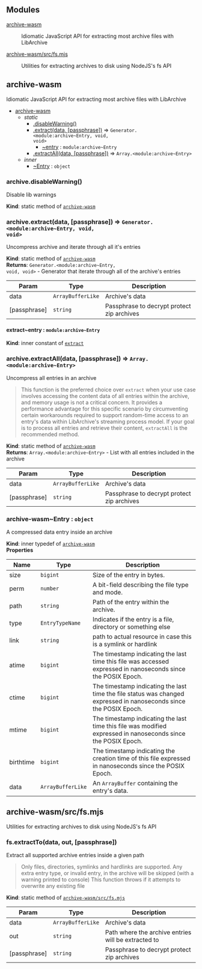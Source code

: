 ## Modules

<dl>
<dt><a href="#module_archive-wasm">archive-wasm</a></dt>
<dd><p>Idiomatic JavaScript API for extracting most archive files with LibArchive</p>
</dd>
<dt><a href="#archive-wasm/src/fs.module_mjs">archive-wasm/src/fs.mjs</a></dt>
<dd><p>Utilities for extracting archives to disk using NodeJS&#39;s fs API</p>
</dd>
</dl>

<a name="module_archive-wasm"></a>

## archive-wasm
Idiomatic JavaScript API for extracting most archive files with LibArchive


* [archive-wasm](#module_archive-wasm)
    * _static_
        * [.disableWarning()](#module_archive-wasm.disableWarning)
        * [.extract(data, [passphrase])](#module_archive-wasm.extract) ⇒ <code>Generator.&lt;module:archive~Entry, void, void&gt;</code>
            * [~entry](#module_archive-wasm.extract..entry) : <code>module:archive~Entry</code>
        * [.extractAll(data, [passphrase])](#module_archive-wasm.extractAll) ⇒ <code>Array.&lt;module:archive~Entry&gt;</code>
    * _inner_
        * [~Entry](#module_archive-wasm..Entry) : <code>object</code>

<a name="module_archive-wasm.disableWarning"></a>

### archive.disableWarning()
Disable lib warnings

**Kind**: static method of [<code>archive-wasm</code>](#module_archive-wasm)  
<a name="module_archive-wasm.extract"></a>

### archive.extract(data, [passphrase]) ⇒ <code>Generator.&lt;module:archive~Entry, void, void&gt;</code>
Uncompress archive and iterate through all it's entries

**Kind**: static method of [<code>archive-wasm</code>](#module_archive-wasm)  
**Returns**: <code>Generator.&lt;module:archive~Entry, void, void&gt;</code> - Generator that iterate through all of the archive's entries  

| Param | Type | Description |
| --- | --- | --- |
| data | <code>ArrayBufferLike</code> | Archive's data |
| [passphrase] | <code>string</code> | Passphrase to decrypt protect zip archives |

<a name="module_archive-wasm.extract..entry"></a>

#### extract~entry : <code>module:archive~Entry</code>
**Kind**: inner constant of [<code>extract</code>](#module_archive-wasm.extract)  
<a name="module_archive-wasm.extractAll"></a>

### archive.extractAll(data, [passphrase]) ⇒ <code>Array.&lt;module:archive~Entry&gt;</code>
Uncompress all entries in an archive

> This function is the preferred choice over `extract` when your use case
  involves accessing the content data of all entries within the archive,
  and memory usage is not a critical concern. It provides a performance
  advantage for this specific scenario by circumventing certain workarounds
  required to support random-time access to an entry's data within
  LibArchive's streaming process model. If your goal is to process all
  entries and retrieve their content, `extractAll` is the recommended method.

**Kind**: static method of [<code>archive-wasm</code>](#module_archive-wasm)  
**Returns**: <code>Array.&lt;module:archive~Entry&gt;</code> - List with all entries included in the archive  

| Param | Type | Description |
| --- | --- | --- |
| data | <code>ArrayBufferLike</code> | Archive's data |
| [passphrase] | <code>string</code> | Passphrase to decrypt protect zip archives |

<a name="module_archive-wasm..Entry"></a>

### archive-wasm~Entry : <code>object</code>
A compressed data entry inside an archive

**Kind**: inner typedef of [<code>archive-wasm</code>](#module_archive-wasm)  
**Properties**

| Name | Type | Description |
| --- | --- | --- |
| size | <code>bigint</code> | Size of the entry in bytes. |
| perm | <code>number</code> | A bit-field describing the file type and mode. |
| path | <code>string</code> | Path of the entry within the archive. |
| type | <code>EntryTypeName</code> | Indicates if the entry is a file, directory or something else |
| link | <code>string</code> | path to actual resource in case this is a symlink or hardlink |
| atime | <code>bigint</code> | The timestamp indicating the last time this file was accessed expressed in nanoseconds since the POSIX Epoch. |
| ctime | <code>bigint</code> | The timestamp indicating the last time the file status was changed expressed in nanoseconds since the POSIX Epoch. |
| mtime | <code>bigint</code> | The timestamp indicating the last time this file was modified expressed in nanoseconds since the POSIX Epoch. |
| birthtime | <code>bigint</code> | The timestamp indicating the creation time of this file expressed in nanoseconds since the POSIX Epoch. |
| data | <code>ArrayBufferLike</code> | An `ArrayBuffer` containing the entry's data. |

<a name="archive-wasm/src/fs.module_mjs"></a>

## archive-wasm/src/fs.mjs
Utilities for extracting archives to disk using NodeJS's fs API

<a name="archive-wasm/src/fs.module_mjs.extractTo"></a>

### fs.extractTo(data, out, [passphrase])
Extract all supported archive entries inside a given path

> Only files, directories, symlinks and hardlinks are supported.
  Any extra entry type, or invalid entry, in the archive will be skipped (with a warning printed to console)
  This function throws if it attempts to overwrite any existing file

**Kind**: static method of [<code>archive-wasm/src/fs.mjs</code>](#archive-wasm/src/fs.module_mjs)  

| Param | Type | Description |
| --- | --- | --- |
| data | <code>ArrayBufferLike</code> | Archive's data |
| out | <code>string</code> | Path where the archive entries will be extracted to |
| [passphrase] | <code>string</code> | Passphrase to decrypt protect zip archives |

